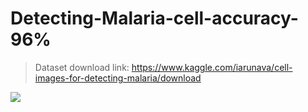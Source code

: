 # Detecting-Malaria-cell-accuracy-96%             


>Dataset download link: https://www.kaggle.com/iarunava/cell-images-for-detecting-malaria/download


![](https://miro.medium.com/max/2632/1*dEu2ZRQZUMQE3bejURfO7g.png)
